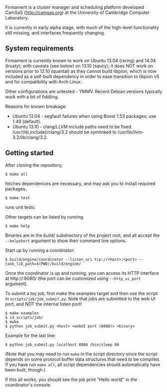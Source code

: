 Firmament is a cluster manager and scheduling platform developed CamSaS
(http://camsas.org) at the University of Cambridge Computer Laboratory.

It is currently in early alpha stage, with much of the high-level functionality
still missing, and interfaces frequently changing.


## System requirements

Firmament is currently known to work on Ubuntu 13.04 (raring) and 14.04
(trusty); with caveats (see below) on 13.10 (saucy); it does NOT work on
versions prior to 12.10 (quantal) as they cannot build libpion, which is now
included as a self-built dependency in order to ease transition to libpion v5
and for compatibility with Arch Linux.

Other configurations are untested - YMMV. Recent Debian versions typically work
with a bit of fiddling.

Reasons for known breakage:
 * Ubuntu 13.04 - segfault failures when using Boost 1.53 packages; use 1.49
                  (default).
 * Ubuntu 13.10 - clang/LLVM include paths need to be fixed.
                  /usr/{lib,include}/clang/3.2 should be symlinked to
                  /usr/lib/llvm-3.2/lib/clang/3.2.

## Getting started

After cloning the repository,

```
$ make all
```

fetches dependencies are necessary, and may ask you to install required
packages.

```
$ make test
```

runs unit tests.

Other targets can be listed by running

```
$ make help
```

Binaries are in the build/ subdirectory of the project root, and all accept the
`--helpshort` argument to show their command line options.

Start up by running a coordinator:

```
$ build/engine/coordinator --listen_uri tcp://<host>:<port> --task_lib_path=$(PWD)/build/engine/
```

Once the coordinator is up and running, you can access its HTTP interface at
http://<host>:8080/ (the port can be customized using `--http_ui_port`
argument).

To submit a toy job, first make the examples target and then use the script in
`scripts/job/job_submit.py`. Note that jobs are submitted to the web UI port,
and NOT the internal listen port!

```
$ make examples
$ cd scripts/job/
$ make
$ python job_submit.py <host> <webUI port (8080)> <binary>
```

Example for the last line:

```
$ python job_submit.py localhost 8080 /bin/sleep 60
```

(Note that you may need to run `make` in the script directory since the script
depends on some protocol buffer data structures that need to be compiled. If
you have run `make all`, all script dependencies should automatically have been
built, though.)

If this all works, you should see the job print "Hello world" in the
coordinator's console.

